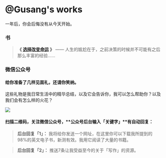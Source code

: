 # @Gusang's works
一年后，你会后悔没有从今天开始。


### 书

> **《 [选择改变命运](/fate/) 》**
> —— 人生的尴尬在于，之前决策的时候并不可能有之后那么丰富的经验……

### 微信公众号

#### 给你准备了几样见面礼，还请你笑纳。

这些礼物是我日常生活中的精华总结，以及它会告诉你，我可以怎么帮助你？以及我们会有怎么样的火花？

![](wechat-1.png)

#### 扫描二维码，关注微信公众号，**公众号后台输入「关键字」**有自动回复：

> **后台回复「1」：**  我将给你发送一个网址，在这里你可以下载我所提到的98%的英文电子书，新测有效。我用它阅读了大量的书籍。


> **后台回复「2」：** 推送7条让我受益至今的关于「写作」的资源。

